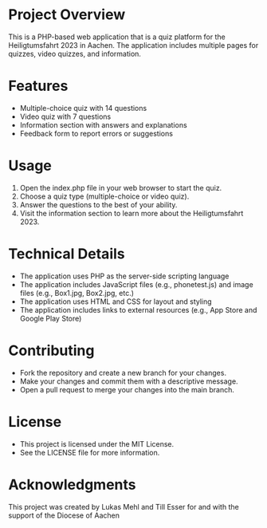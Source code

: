 # Project Overview

This is a PHP-based web application that is a quiz platform for the Heiligtumsfahrt 2023 in Aachen. The application includes multiple pages for quizzes, video quizzes, and information.

# Features
* Multiple-choice quiz with 14 questions
* Video quiz with 7 questions
* Information section with answers and explanations
* Feedback form to report errors or suggestions

# Usage

1. Open the index.php file in your web browser to start the quiz.
2. Choose a quiz type (multiple-choice or video quiz).
3. Answer the questions to the best of your ability.
4. Visit the information section to learn more about the Heiligtumsfahrt 2023.

# Technical Details

* The application uses PHP as the server-side scripting language
* The application includes JavaScript files (e.g., phonetest.js) and image files (e.g., Box1.jpg, Box2.jpg, etc.)
* The application uses HTML and CSS for layout and styling
* The application includes links to external resources (e.g., App Store and Google Play Store)

# Contributing

* Fork the repository and create a new branch for your changes.
* Make your changes and commit them with a descriptive message.
* Open a pull request to merge your changes into the main branch.

# License

* This project is licensed under the MIT License.
* See the LICENSE file for more information.

# Acknowledgments

This project was created by Lukas Mehl and Till Esser for and with the support of the Diocese of Aachen
